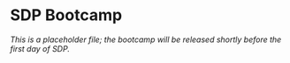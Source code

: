 # SDP Bootcamp

_This is a placeholder file; the bootcamp will be released shortly before the first day of SDP._
